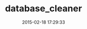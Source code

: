 ---
layout: post
title:  "database_cleaner"
repo:   "bmabey/database_cleaner"
date:   2015-02-18 17:29:33
gemurl: http://github.com/bmabey/database_cleaner
---